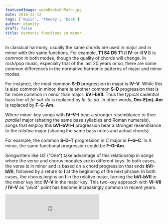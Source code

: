 ```yaml
---
featuredImage: openBooksOnPath.jpg
date: 2016-12-12
tags: ['music', 'theory', 'book']
author: etamity
draft: false
title: Harmonic functions in minor
---
```


In classical harmony, usually the same chords are used in major and in minor with the same functions. For example, **T1 S4 D5 T1** (**I IV**-or-**II V I**) is common in both modes, though the quality of chords will change. In rock/pop music, especially that of the last 20 years or so, there are some common differences in the normative harmonic patterns of major and minor modes.

For instance, the most common **S–D** progression in major is **IV–V**. While this is also common in minor, there is another common **S–D** progression that is far more common in minor than major: **bVI–bVII**. Thus the typical cadential bass line of *fa*–*sol*–*do* is replaced by *le*–*te*–*do*. In other words, **Dm–E(m)–Am** is replaced by **F–G–Am**.

Where minor-key songs with **IV–V–I** bear a stronger resemblance to their *parallel* major (sharing the same bass syllables and Roman numerals), songs that employ this **bVI–bVII–I** progression bear a stronger resemblance to the *relative* major (sharing the same bass notes and actual chords). 

For example, the common **S–D–T** progression in C major is **F–G–C**. In A minor, the same functional progression could be **F–G–Am**.

Songwriters like U2 (“One”) take advantage of this relationship in songs where the verse and chorus modules are in different keys. In both cases, the verse is in minor and is based on a chord progression that ends **bVI–bVII**, followed by a return to **I** at the beginning of the next phrase. In both cases, the chorus begins on **I** in the relative major, turning the **bVI–bVII** in the minor key into **IV–V** in the major key. This two-key approach with **VI–VII / IV–V** as “pivot” point has become increasingly common in recent years.

<iframe class="spotify" src="https://embed.spotify.com/?uri=spotify:track:6mWBwQ20G3GdlXU7eEOWGR" width="300" height="80" frameborder="0" allowtransparency="true"></iframe><br/>
